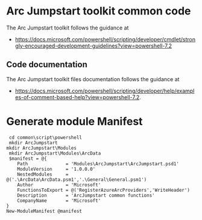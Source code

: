 # Arc Jumpstart toolkit common code

The Arc Jumpstart toolkit follows the guidance at
* https://docs.microsoft.com/powershell/scripting/developer/cmdlet/strongly-encouraged-development-guidelines?view=powershell-7.2

## Code documentation

The Arc Jumpstart toolkit files documentation follows the guidance at
*  https://docs.microsoft.com/powershell/scripting/developer/help/examples-of-comment-based-help?view=powershell-7.2.

# Generate module Manifest

```
 cd common\script\powershell
 mkdir ArcJumpstart
mkdir ArcJumpstart\Modules
 mkdir ArcJumpstart\Modules\ArcData
 $manifest = @{
    Path              = 'Modules\ArcJumpstart\ArcJumpstart.psd1'
    ModuleVersion     = '1.0.0.0'  
	NestedModules     = @('.\ArcData\ArcData.psm1','.\General\General.psm1')
    Author            = 'Microsoft'
	FunctionsToExport = @('RegisterAzureArcProviders','WriteHeader')
	Description       = 'ArcJumpstart common functions'
    CompanyName       = 'Microsoft'
}
New-ModuleManifest @manifest
```